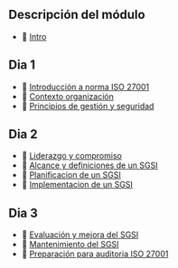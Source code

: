 ## Descripción del módulo

- 📗 [Intro](./intro-semana11.md)

## Dia 1

- 📗 [Introducción a norma ISO 27001](./Intro-norma-ISO-27001.md)
- 📗 [Contexto organización](./contexto-organizacion.md)
- 📗 [Principios de gestión y seguridad](./principios-gestion-seguridad-información.md)

## Dia 2

- 📗 [Liderazgo y compromiso](./liderazgo-compromiso.md)
- 📗 [Alcance y definiciones de un SGSI](./alcance-definiciones.md)
- 📗 [Planificacion de un SGSI](./planificacion-SGSI.md)
- 📗 [Implementacion de un SGSI](./implementacion-SGSI.md)

## Dia 3

- 📗 [Evaluación y mejora del SGSI](./evaluacion-mejora-SGSI.md)
- 📗 [Mantenimiento del SGSI](./mantenimiento-SGSI.md)
- 📗 [Preparación para auditoria ISO 27001](./preparacion-auditoria.md)
